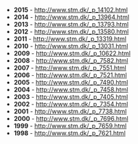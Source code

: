 - **2015** - http://www.stm.dk/_p_14102.html
- **2014** - http://www.stm.dk/_p_13964.html
- **2013** - http://www.stm.dk/_p_13793.html
- **2012** - http://www.stm.dk/_p_13580.html
- **2011** - http://www.stm.dk/_p_13319.html
- **2010** - http://www.stm.dk/_p_13031.html
- **2009** - http://www.stm.dk/_p_10622.html
- **2008** - http://www.stm.dk/_p_7582.html
- **2007** - http://www.stm.dk/_p_7551.html
- **2006** - http://www.stm.dk/_p_7521.html
- **2005** - http://www.stm.dk/_p_7490.html
- **2004** - http://www.stm.dk/_p_7458.html
- **2003** - http://www.stm.dk/_p_7405.html
- **2002** - http://www.stm.dk/_p_7354.html
- **2001** - http://www.stm.dk/_p_7738.html
- **2000** - http://www.stm.dk/_p_7696.html
- **1999** - http://www.stm.dk/_p_7659.html
- **1998** - http://www.stm.dk/_p_7621.html
